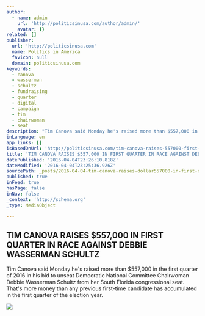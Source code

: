 ```yaml
---
author:
  - name: admin
    url: 'http://politicsinusa.com/author/admin/'
    avatar: {}
related: []
publisher:
  url: 'http://politicsinusa.com'
  name: Politics in America
  favicon: null
  domain: politicsinusa.com
keywords:
  - canova
  - wasserman
  - schultz
  - fundraising
  - quarter
  - digital
  - campaign
  - tim
  - chairwoman
  - seat
description: "Tim Canova said Monday he's raised more than $557,000 in the first quarter of 2016 in his bid to unseat Democratic National Committee Chairwoman Debbie Wasserman Schultz from her South Florida congressional seat. That's more money than any previous first-time candidate has accumulated in the first quarter of the election year."
inLanguage: en
app_links: []
isBasedOnUrl: 'http://politicsinusa.com/tim-canova-raises-557000-first-quarter-race-debbie-wasserman-schultz/'
title: 'TIM CANOVA RAISES $557,000 IN FIRST QUARTER IN RACE AGAINST DEBBIE WASSERMAN SCHULTZ'
datePublished: '2016-04-04T23:26:10.818Z'
dateModified: '2016-04-04T23:25:36.926Z'
sourcePath: _posts/2016-04-04-tim-canova-raises-dollar557000-in-first-quarter-in-race-against.md
published: true
inFeed: true
hasPage: false
inNav: false
_context: 'http://schema.org'
_type: MediaObject

---
```

<article style=""><h1>TIM CANOVA RAISES $557,000 IN FIRST QUARTER IN RACE AGAINST DEBBIE WASSERMAN SCHULTZ</h1><p>Tim Canova said Monday he's raised more than $557,000 in the first quarter of 2016 in his bid to unseat Democratic National Committee Chairwoman Debbie Wasserman Schultz from her South Florida congressional seat. That's more money than any previous first-time candidate has accumulated in the first quarter of the election year.</p><img src="http://politicsinusa.com/wp-content/uploads/2016/04/unnamed-1-1.jpg" /></article>